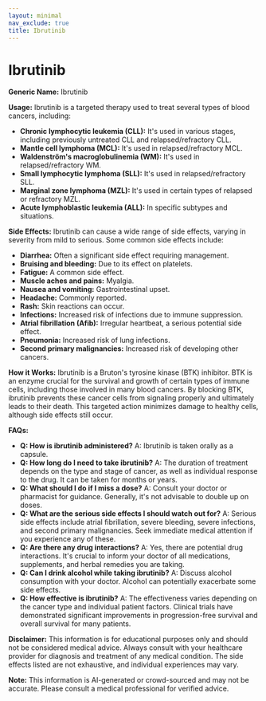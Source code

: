 ```yaml
---
layout: minimal
nav_exclude: true
title: Ibrutinib
---
```


# Ibrutinib

**Generic Name:** Ibrutinib

**Usage:** Ibrutinib is a targeted therapy used to treat several types of blood cancers, including:

* **Chronic lymphocytic leukemia (CLL):**  It's used in various stages, including previously untreated CLL and relapsed/refractory CLL.
* **Mantle cell lymphoma (MCL):**  It's used in relapsed/refractory MCL.
* **Waldenström's macroglobulinemia (WM):** It's used in relapsed/refractory WM.
* **Small lymphocytic lymphoma (SLL):** It's used in relapsed/refractory SLL.
* **Marginal zone lymphoma (MZL):** It's used in certain types of relapsed or refractory MZL.
* **Acute lymphoblastic leukemia (ALL):** In specific subtypes and situations.


**Side Effects:**  Ibrutinib can cause a wide range of side effects, varying in severity from mild to serious.  Some common side effects include:

* **Diarrhea:** Often a significant side effect requiring management.
* **Bruising and bleeding:** Due to its effect on platelets.
* **Fatigue:**  A common side effect.
* **Muscle aches and pains:** Myalgia.
* **Nausea and vomiting:** Gastrointestinal upset.
* **Headache:**  Commonly reported.
* **Rash:**  Skin reactions can occur.
* **Infections:**  Increased risk of infections due to immune suppression.
* **Atrial fibrillation (Afib):** Irregular heartbeat, a serious potential side effect.
* **Pneumonia:** Increased risk of lung infections.
* **Second primary malignancies:**  Increased risk of developing other cancers.


**How it Works:** Ibrutinib is a Bruton's tyrosine kinase (BTK) inhibitor.  BTK is an enzyme crucial for the survival and growth of certain types of immune cells, including those involved in many blood cancers. By blocking BTK, ibrutinib prevents these cancer cells from signaling properly and ultimately leads to their death.  This targeted action minimizes damage to healthy cells, although side effects still occur.


**FAQs:**

* **Q: How is ibrutinib administered?** A: Ibrutinib is taken orally as a capsule.
* **Q: How long do I need to take ibrutinib?** A: The duration of treatment depends on the type and stage of cancer, as well as individual response to the drug.  It can be taken for months or years.
* **Q: What should I do if I miss a dose?** A:  Consult your doctor or pharmacist for guidance.  Generally, it's not advisable to double up on doses.
* **Q: What are the serious side effects I should watch out for?** A: Serious side effects include atrial fibrillation, severe bleeding, severe infections, and second primary malignancies.  Seek immediate medical attention if you experience any of these.
* **Q: Are there any drug interactions?** A: Yes, there are potential drug interactions. It's crucial to inform your doctor of all medications, supplements, and herbal remedies you are taking.
* **Q: Can I drink alcohol while taking ibrutinib?** A:  Discuss alcohol consumption with your doctor.  Alcohol can potentially exacerbate some side effects.
* **Q:  How effective is ibrutinib?** A:  The effectiveness varies depending on the cancer type and individual patient factors. Clinical trials have demonstrated significant improvements in progression-free survival and overall survival for many patients.


**Disclaimer:** This information is for educational purposes only and should not be considered medical advice.  Always consult with your healthcare provider for diagnosis and treatment of any medical condition.  The side effects listed are not exhaustive, and individual experiences may vary.


**Note:** This information is AI-generated or crowd-sourced and may not be accurate. Please consult a medical professional for verified advice.